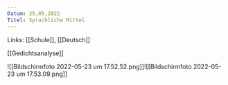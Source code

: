 ```yaml
---
Datum: 25,05,2022
Titel: Sprachliche Mittel
---
```

Links: [[Schule]], [[Deutsch]]
 
[[Gedichtsanalyse]]

![[Bildschirmfoto 2022-05-23 um 17.52.52.png]]![[Bildschirmfoto 2022-05-23 um 17.53.09.png]]